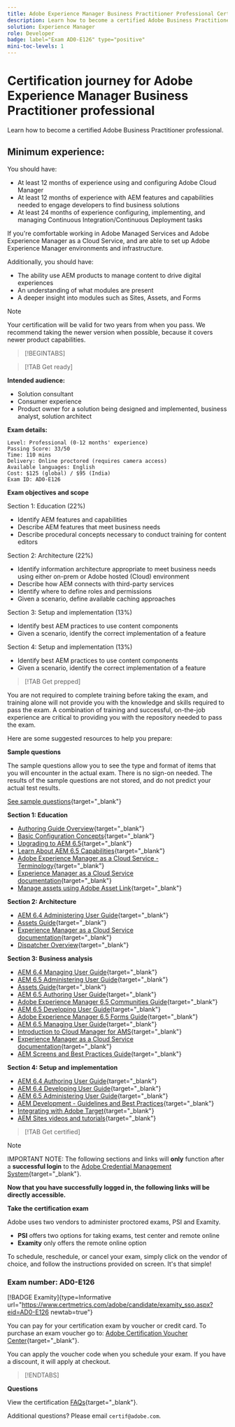 ```yaml
---
title: Adobe Experience Manager Business Practitioner Professional Certification 
description: Learn how to become a certified Adobe Business Practitioner professional.
solution: Experience Manager
role: Developer
badge: label="Exam AD0-E126" type="positive"
mini-toc-levels: 1
---
```

# Certification journey for Adobe Experience Manager Business Practitioner professional

Learn how to become a certified Adobe Business Practitioner professional.

## Minimum experience:

You should have:

* At least 12 months of experience using and configuring Adobe Cloud Manager
* At least 12 months of experience with AEM features and capabilities needed to engage developers to find business solutions
* At least 24 months of experience configuring, implementing, and managing Continuous Integration/Continuous Deployment tasks 

If you're comfortable working in Adobe Managed Services and Adobe Experience Manager as a Cloud Service, and are able to set up Adobe Experience Manager environments and infrastructure.

Additionally, you should have:

* The ability use AEM products to manage content to drive digital experiences
* An understanding of what modules are present
* A deeper insight into modules such as Sites, Assets, and Forms

>[!NOTE]
>
>Your certification will be valid for two years from when you pass. We recommend taking the newer version when possible, because it covers newer product capabilities.

>[!BEGINTABS]

>[!TAB Get ready]

**Intended audience:**

* Solution consultant
* Consumer experience
* Product owner for a solution being designed and implemented, business analyst, solution architect

**Exam details:**

```
Level: Professional (0-12 months' experience)
Passing Score: 33/50
Time: 110 mins
Delivery: Online proctored (requires camera access)
Available languages: English
Cost: $125 (global) / $95 (India)
Exam ID: AD0-E126

```

**Exam objectives and scope**

Section 1: Education (22%)

* Identify AEM features and capabilities
* Describe AEM features that meet business needs
* Describe procedural concepts necessary to conduct training for content editors

Section 2: Architecture (22%)

* Identify information architecture appropriate to meet business needs using either on-prem or Adobe hosted (Cloud) environment
* Describe how AEM connects with third-party services
* Identify where to define roles and permissions
* Given a scenario, define available caching approaches

Section 3: Setup and implementation (13%)

* Identify best AEM practices to use content components
* Given a scenario, identify the correct implementation of a feature

Section 4: Setup and implementation (13%)

* Identify best AEM practices to use content components
* Given a scenario, identify the correct implementation of a feature

>[!TAB Get prepped]

You are not required to complete training before taking the exam, and training alone will not provide you with the knowledge and skills required to pass the exam. A combination of training and successful, on-the-job experience are critical to providing you with the repository needed to pass the exam.

Here are some suggested resources to help you prepare:

**Sample questions**

The sample questions allow you to see the type and format of items that you will encounter in the actual exam. There is no sign-on needed. The results of the sample questions are not stored, and do not predict your actual test results.

[See sample questions](https://scorpion.caveon.com/launchpad/ad0-e126-adobe-experience-manager-business-practitioner-professional-copy-ddww4w){target="_blank"}

**Section 1: Education**

* [Authoring Guide Overview](https://experienceleague.adobe.com/docs/experience-manager-65/authoring/home.html?lang=en){target="_blank"} 
* [Basic Configuration Concepts](https://experienceleague.adobe.com/docs/experience-manager-65/deploying/configuring/configuring.html?lang=en){target="_blank"}
* [Upgrading to AEM 6.5](https://experienceleague.adobe.com/docs/experience-manager-65/deploying/upgrading/upgrade.html?lang=en){target="_blank"} 
* [Learn About AEM 6.5 Capabilities](https://experienceleague.adobe.com/docs/experience-manager-65/user-guide/troubleshooting/learn.html?lang=en){target="_blank"}
* [Adobe Experience Manager as a Cloud Service - Terminology](https://experienceleague.adobe.com/docs/experience-manager-cloud-service/overview/terminology.html?lang=en){target="_blank"}
* [Experience Manager as a Cloud Service documentation](https://experienceleague.adobe.com/docs/experience-manager-cloud-service/content/home.html?lang=en){target="_blank"}
* [Manage assets using Adobe Asset Link](https://helpx.adobe.com/enterprise/using/manage-assets-using-adobe-asset-link.html){target="_blank"}

**Section 2: Architecture**

* [AEM 6.4 Administering User Guide](https://experienceleague.adobe.com/docs/experience-manager-64/administering/home.html?lang=en){target="_blank"}
* [Assets Guide](https://experienceleague.adobe.com/docs/experience-manager-64/assets/home.html?lang=en){target="_blank"}
* [Experience Manager as a Cloud Service documentation](https://experienceleague.adobe.com/docs/experience-manager-cloud-service/content/home.html?lang=en){target="_blank"}
* [Dispatcher Overview](https://experienceleague.adobe.com/docs/experience-manager-dispatcher/using/dispatcher.html?lang=en){target="_blank"}

**Section 3: Business analysis**

* [AEM 6.4 Managing User Guide](https://experienceleague.adobe.com/docs/experience-manager-64/managing/home.html?lang=en){target="_blank"}
* [AEM 6.5 Administering User Guide](https://experienceleague.adobe.com/docs/experience-manager-65/administering/home.html?lang=en){target="_blank"}
* [Assets Guide](https://experienceleague.adobe.com/docs/experience-manager-64/assets/home.html?lang=en){target="_blank"}
* [AEM 6.5 Authoring User Guide](https://experienceleague.adobe.com/docs/experience-manager-65/authoring/home.html?lang=en){target="_blank"}
* [Adobe Experience Manager 6.5 Communities Guide](https://experienceleague.adobe.com/docs/experience-manager-65/communities/home.html?lang=en){target="_blank"}
* [AEM 6.5 Developing User Guide](https://experienceleague.adobe.com/docs/experience-manager-65/developing/home.html?lang=en){target="_blank"}
* [Adobe Experience Manager 6.5 Forms Guide](https://experienceleague.adobe.com/docs/experience-manager-65/forms/home.html?lang=en){target="_blank"}
* [AEM 6.5 Managing User Guide](https://experienceleague.adobe.com/docs/experience-manager-65/managing/home.html?lang=en){target="_blank"}
* [Introduction to Cloud Manager for AMS](https://experienceleague.adobe.com/docs/experience-manager-cloud-manager/using/introduction-to-cloud-manager.html?lang=en){target="_blank"}
* [Experience Manager as a Cloud Service documentation](https://experienceleague.adobe.com/docs/experience-manager-cloud-service/content/home.html?lang=en){target="_blank"}
* [AEM Screens and Best Practices Guide](https://experienceleague.adobe.com/docs/experience-manager-screens/using/about-guide.html?lang=en){target="_blank"}

**Section 4: Setup and implementation**

* [AEM 6.4 Authoring User Guide](https://experienceleague.adobe.com/docs/experience-manager-64/authoring/home.html?lang=en){target="_blank"}
* [AEM 6.4 Developing User Guide](https://experienceleague.adobe.com/docs/experience-manager-64/developing/home.html?lang=en){target="_blank"}
* [AEM 6.5 Administering User Guide](https://experienceleague.adobe.com/docs/experience-manager-65/administering/home.html?lang=en){target="_blank"}
* [AEM Development - Guidelines and Best Practices](https://experienceleague.adobe.com/docs/experience-manager-65/developing/introduction/dev-guidelines-bestpractices.html?lang=en){target="_blank"}
* [Integrating with Adobe Target](https://experienceleague.adobe.com/docs/experience-manager-cloud-service/sites/integrations/integrating-adobe-target.html?lang=en){target="_blank"}
* [AEM Sites videos and tutorials](https://experienceleague.adobe.com/docs/experience-manager-learn/sites/overview.html?lang=en){target="_blank"}

>[!TAB Get certified]

>[!NOTE]
>
>IMPORTANT NOTE: The following sections and links will **only** function after a **successful login** to the [Adobe Credential Management System](http://www.certmetrics.com/adobe){target="_blank"}. 

**Now that you have successfully logged in, the following links will be directly accessible.**

**Take the certification exam**

Adobe uses two vendors to administer proctored exams, PSI and Examity. 

* **PSI** offers two options for taking exams, test center and remote online
* **Examity** only offers the remote online option

To schedule, reschedule, or cancel your exam, simply click on the vendor of choice, and follow the instructions provided on screen. It's that simple!

### Exam number: AD0-E126

[!BADGE Examity]{type=Informative url="https://www.certmetrics.com/adobe/candidate/examity_sso.aspx?eid=AD0-E126 newtab=true"}

You can pay for your certification exam by voucher or credit card. To purchase an exam voucher go to: [Adobe Certification Voucher Center](https://market.xvoucher.com/adobe/global){target="_blank"}. 

You can apply the voucher code when you schedule your exam. If you have a discount, it will apply at checkout.

>[!ENDTABS]

**Questions**

View the certification [FAQs](https://solutionpartners.adobe.com/solution-partners/training_and_certification/certification/certification_faq.html#){target="_blank"}.

Additional questions? Please email `certif@adobe.com`.
